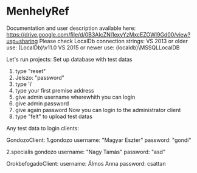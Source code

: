 # MenhelyRef
Documentation and user description available here: https://drive.google.com/file/d/0B3AIcZNl1exyYzMxcEZOWl9Gd00/view?usp=sharing
Please check LocalDb connection strings: 
VS 2013 or older use: (LocalDb)\v11.0
VS 2015 or newer use: (localdb)\MSSQLLocalDB

Let's run projects:
Set up database with test datas
1. type "reset"
2. Jelszo: "password"
3. type 'i'
4. type your first premise address
5. give admin username wherewhith you can login
6. give admin password
7. give again password
Now you can login to the administrator client
8. type "felt" to upload test datas

Any test data to login clients:

GondozoClient:
1.gondozo
username: "Magyar Eszter"
password: "gondi"

2.specialis gondozo
username: "Nagy Tamás"
password: "asd"

OrokbefogadoClient:
username: Álmos Anna 
password: csattan
